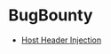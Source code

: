 # BugBounty

- [Host Header Injection](https://github.com/xLe0x/BugBounty/tree/a090bf1f891902674f822b67d6fb9b4bd84fbe1c/Host-Header-Attacks)
